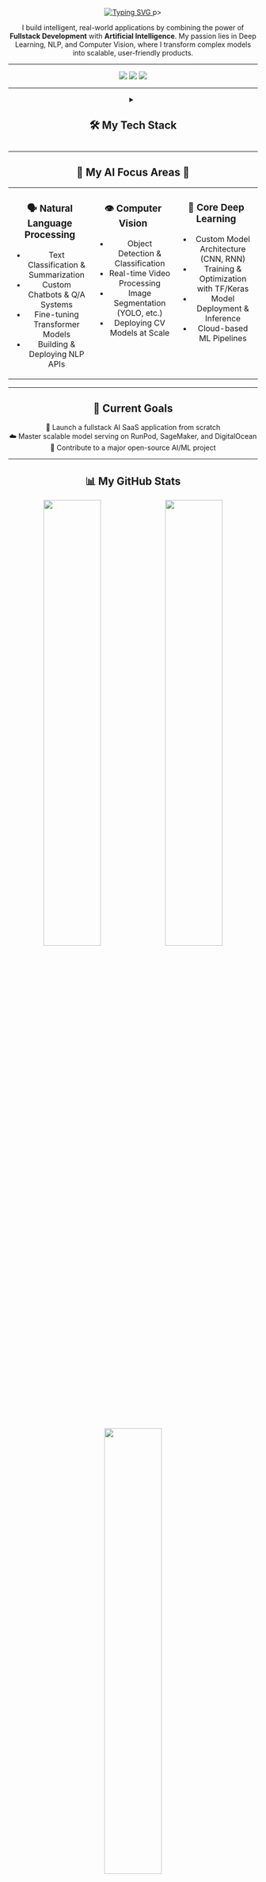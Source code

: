 <!-- GitHub Profile README for Mahder Tesfaye -->

<p align="center">
  <a href="https://github.com/mahdertesf">
    <img src="https://readme-typing-svg.demolab.com?font=Fira+Code&weight=600&size=24&pause=1000&color=00B8D4¢er=true&vCenter=true&width=550&lines=Hi, I'm Mahder Tesfaye+%F0%9F%91%8B;Fullstack+Developer+%7C+AI+Engineer;Bridging+AI+Research+and+Web+Development" alt="Typing SVG" />
  </a>
p>

<div align="center">

I build intelligent, real-world applications by combining the power of **Fullstack Development** with **Artificial Intelligence**. My passion lies in Deep Learning, NLP, and Computer Vision, where I transform complex models into scalable, user-friendly products.

</div>

---

<p align="center">
  <a href="mailto:mahdertesfaye11@gmail.com"><img src="https://img.shields.io/badge/Gmail-D14836?style=for-the-badge&logo=gmail&logoColor=white"/></a>
  <a href="https://www.linkedin.com/in/mahder-tesfaye-abebe-396095327/"><img src="https://img.shields.io/badge/LinkedIn-0A66C2?style=for-the-badge&logo=linkedin&logoColor=white"/></a>
  <a href="https://x.com/mahtesfayeabebe"><img src="https://img.shields.io/badge/X-000000?style=for-the-badge&logo=X&logoColor=white"/></a>
</p>

---

<details align="center">
  <summary><h2><strong>🛠️ My Tech Stack</strong></h2></summary>
  
  <br>

  <table width="100%">
    <tr>
      <td align="center" width="33%">
        <h3><strong>Languages</strong></h3>
        <p>
          <img src="https://img.shields.io/badge/Python-3776AB?style=for-the-badge&logo=python&logoColor=white" alt="Python" />
          <img src="https://img.shields.io/badge/JavaScript-F7DF1E?style=for-the-badge&logo=javascript&logoColor=black" alt="JavaScript" />
          <img src="https://img.shields.io/badge/Java-007396?style=for-the-badge&logo=java&logoColor=white" alt="Java" />
          <img src="https://img.shields.io/badge/HTML5-E34F26?style=for-the-badge&logo=html5&logoColor=white" alt="HTML" />
          <img src="https://img.shields.io/badge/CSS3-1572B6?style=for-the-badge&logo=css3&logoColor=white" alt="CSS" />
          <img src="https://img.shields.io/badge/MySQL-4479A1?style=for-the-badge&logo=mysql&logoColor=white" alt="MySQL" />
        </p>
      </td>
      <td align="center" width="33%">
        <h3><strong>AI / ML & Deep Learning</strong></h3>
        <p>
          <img src="https://img.shields.io/badge/TensorFlow-FF6F00?style=for-the-badge&logo=tensorflow&logoColor=white" alt="TensorFlow" />
          <img src="https://img.shields.io/badge/Keras-D00000?style=for-the-badge&logo=keras&logoColor=white" alt="Keras" />
          <img src="https://img.shields.io/badge/Numpy-013243?style=for-the-badge&logo=numpy&logoColor=white" alt="NumPy" />
          <img src="https://img.shields.io/badge/Hugging_Face-FFD21E?style=for-the-badge&logo=huggingface&logoColor=black" alt="Hugging Face" />
          <img src="https://img.shields.io/badge/OpenCV-5C3EE8?style=for-the-badge&logo=opencv&logoColor=white" alt="OpenCV" />
          <img src="https://img.shields.io/badge/YOLO-00FFFF?style=for-the-badge&logo=yolo&logoColor=black" alt="YOLO" />
          <img src="https://img.shields.io/badge/NLTK-3776AB?style=for-the-badge" alt="NLTK" />
        </p>
      </td>
      <td align="center" width="33%">
        <h3><strong>Frameworks & Tools</strong></h3>
        <p>
          <img src="https://img.shields.io/badge/Django-092E20?style=for-the-badge&logo=django&logoColor=white" alt="Django" />
          <img src="https://img.shields.io/badge/React-61DAFB?style=for-the-badge&logo=react&logoColor=black" alt="React" />
          <img src="https://img.shields.io/badge/Tailwind_CSS-06B6D4?style=for-the-badge&logo=tailwindcss&logoColor=white" alt="TailwindCSS" />
          <img src="https://img.shields.io/badge/Git-F05032?style=for-the-badge&logo=git&logoColor=white" alt="Git" />
          <img src="https://img.shields.io/badge/Postman-FF6C37?style=for-the-badge&logo=postman&logoColor=white" alt="Postman" />
          <img src="https://img.shields.io/badge/Insomnia-4000BF?style=for-the-badge&logo=insomnia&logoColor=white" alt="Insomnia" />
          <img src="https://img.shields.io/badge/Jupyter-F37626?style=for-the-badge&logo=jupyter&logoColor=white" alt="Jupyter" />
        </p>
      </td>
    </tr>
    <tr>
      <td colspan="3" align="center">
        <h3><strong>Cloud & Deployment</strong></h3>
        <p>
          <img src="https://img.shields.io/badge/Amazon_SageMaker-FF9900?style=for-the-badge&logo=amazon-aws&logoColor=white" alt="Amazon SageMaker" />
          <img src="https://img.shields.io/badge/DigitalOcean-0080FF?style=for-the-badge&logo=digitalocean&logoColor=white" alt="DigitalOcean" />
          <img src="https://img.shields.io/badge/RunPod.io-664DE5?style=for-the-badge&logo=serverless&logoColor=white" alt="RunPod.io" />
        </p>
      </td>
    </tr>
  </table>
</details>

---

<h2 align="center">🧠 My AI Focus Areas 🧠</h2>

<table width="100%">
  <tr valign="top">
    <td width="33%" align="center">
      <h3>🗣️ Natural Language Processing</h3>
      <ul>
        <li>Text Classification & Summarization</li>
        <li>Custom Chatbots & Q/A Systems</li>
        <li>Fine-tuning Transformer Models</li>
        <li>Building & Deploying NLP APIs</li>
      </ul>
    </td>
    <td width="33%" align="center">
      <h3>👁️ Computer Vision</h3>
      <ul>
        <li>Object Detection & Classification</li>
        <li>Real-time Video Processing</li>
        <li>Image Segmentation (YOLO, etc.)</li>
        <li>Deploying CV Models at Scale</li>
      </ul>
    </td>
    <td width="33%" align="center">
      <h3>🔬 Core Deep Learning</h3>
      <ul>
        <li>Custom Model Architecture (CNN, RNN)</li>
        <li>Training & Optimization with TF/Keras</li>
        <li>Model Deployment & Inference</li>
        <li>Cloud-based ML Pipelines</li>
      </ul>
    </td>
  </tr>
</table>

---

<h2 align="center">🎯 Current Goals</h2>

<p align="center">
  🚀 Launch a fullstack AI SaaS application from scratch
  <br>
  ☁️ Master scalable model serving on RunPod, SageMaker, and DigitalOcean
  <br>
  📖 Contribute to a major open-source AI/ML project
</p>

---

<h2 align="center">📊 My GitHub Stats</h2>

<p align="center">
  <img src="https://github-readme-stats.vercel.app/api?username=mahdertesf&show_icons=true&theme=radical&rank_icon=github&hide_border=true" width="48%"/>
  <img src="https://github-readme-stats.vercel.app/api/top-langs/?username=mahdertesf&layout=compact&theme=radical&hide_border=true" width="48%"/>
  <br>
  <img src="https://github-readme-streak-stats.herokuapp.com/?user=mahdertesf&theme=radical&hide_border=true" width="48%"/>
</p>

---

<p align="center">
  <i>"Every challenge is an invitation to grow, and I'm always accepting."</i>
</p>
